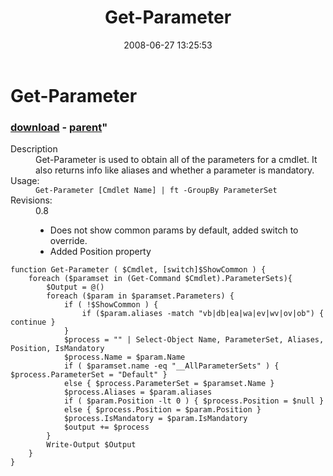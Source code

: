 ﻿---
pid:            441
parent:         440
children:       
poster:         halr9000
title:          Get-Parameter
date:           2008-06-27 13:25:53
format:         posh
---

# Get-Parameter

### [download](441.ps1) - [parent](440.md)"

<dl><dt>Description</dt>
<dd>Get-Parameter is used to obtain all of the parameters for a cmdlet.  It also returns info like aliases and whether a parameter is mandatory.</dd>
<dt>Usage:</dt>
<dd><code>Get-Parameter [Cmdlet Name] | ft -GroupBy ParameterSet</code></dd>
<dt>Revisions:</dt>
<dd>0.8
<ul>
<li>Does not show common params by default, added switch to override.</li>
<li>Added Position property</li>
</ul>
</dd>
</dl>

```posh
function Get-Parameter ( $Cmdlet, [switch]$ShowCommon ) {
	foreach ($paramset in (Get-Command $Cmdlet).ParameterSets){
		$Output = @()
		foreach ($param in $paramset.Parameters) {
			if ( !$ShowCommon ) {
				if ($param.aliases -match "vb|db|ea|wa|ev|wv|ov|ob") { continue }
			}
			$process = "" | Select-Object Name, ParameterSet, Aliases, Position, IsMandatory
			$process.Name = $param.Name
			if ( $paramset.name -eq "__AllParameterSets" ) { $process.ParameterSet = "Default" }
			else { $process.ParameterSet = $paramset.Name }
			$process.Aliases = $param.aliases
			if ( $param.Position -lt 0 ) { $process.Position = $null }
			else { $process.Position = $param.Position }
			$process.IsMandatory = $param.IsMandatory 
			$output += $process
		}
		Write-Output $Output
	}
}
```
